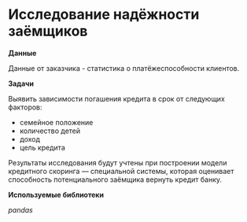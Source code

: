 # Исследование надёжности заёмщиков

**Данные**

Данные от заказчика - статистика о платёжеспособности клиентов.

**Задачи**

Выявить зависимости погашения кредита в срок от следующих факторов:
 * семейное положение
 * количество детей
 * доход
 * цель кредита

Результаты исследования будут учтены при построении модели кредитного скоринга — специальной системы, которая оценивает способность потенциального заёмщика вернуть кредит банку.

**Используемые библиотеки**

*pandas*
